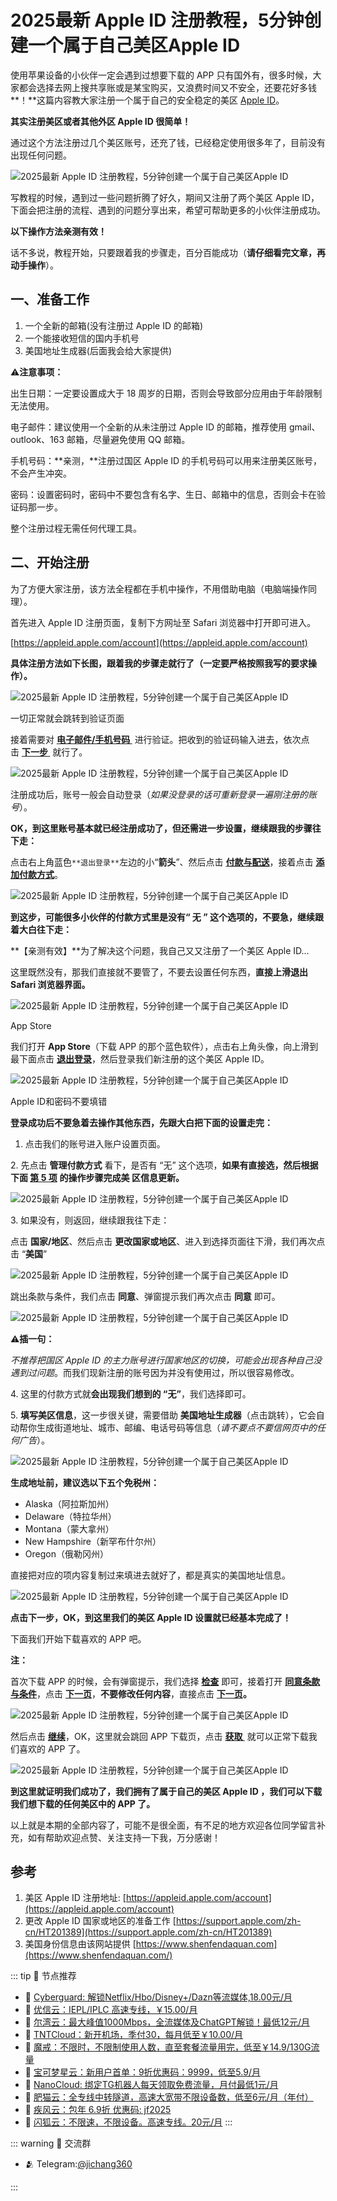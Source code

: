 # 2025最新 Apple ID 注册教程，5分钟创建一个属于自己美区Apple ID

使用苹果设备的小伙伴一定会遇到过想要下载的 APP 只有国外有，很多时候，大家都会选择去网上搜共享账或是某宝购买，又浪费时间又不安全，还要花好多钱**！**这篇内容教大家注册一个属于自己的安全稳定的美区 [Apple ID](/appleidregist.md "Apple ID")。

**其实注册美区或者其他外区 Apple ID 很简单！**

通过这个方法注册过几个美区账号，还充了钱，已经稳定使用很多年了，目前没有出现任何问题。

![2025最新 Apple ID 注册教程，5分钟创建一个属于自己美区Apple ID](/assets/appleidregist/v2-5f2baecff86aef2b83f9d4f24d3f3fff_720w-1.webp "2025最新 Apple ID 注册教程，5分钟创建一个属于自己美区Apple ID")

写教程的时候，遇到过一些问题折腾了好久，期间又注册了两个美区 Apple ID，下面会把注册的流程、遇到的问题分享出来，希望可帮助更多的小伙伴注册成功。

**以下操作方法亲测有效！**

话不多说，教程开始，只要跟着我的步骤走，百分百能成功（**请仔细看完文章，再动手操作**）。

## 一、准备工作

1.  一个全新的邮箱(没有注册过 Apple ID 的邮箱)
2.  一个能接收短信的国内手机号
3.  美国地址生成器(后面我会给大家提供)

⚠️**注意事项：**

出生日期：一定要设置成大于 18 周岁的日期，否则会导致部分应用由于年龄限制无法使用。

电子邮件：建议使用一个全新的从未注册过 Apple ID 的邮箱，推荐使用 gmail、outlook、163 邮箱，尽量避免使用 QQ 邮箱。

手机号码：**亲测，**注册过国区 Apple ID 的手机号码可以用来注册美区账号，不会产生冲突。

密码：设置密码时，密码中不要包含有名字、生日、邮箱中的信息，否则会卡在验证码那一步。

整个注册过程无需任何代理工具。

## 二、开始注册

为了方便大家注册，该方法全程都在手机中操作，不用借助电脑（电脑端操作同理）。

首先进入 Apple ID 注册页面，复制下方网址至 Safari 浏览器中打开即可进入。

[https://appleid.apple.com/account](https://appleid.apple.com/account)

**具体注册方法如下长图，跟着我的步骤走就行了（一定要严格按照我写的要求操作）。**

![2025最新 Apple ID 注册教程，5分钟创建一个属于自己美区Apple ID](/assets/appleidregist/v2-191cbd2c89d4b988cb4fea5bdccb544e_720w.jpg "2025最新 Apple ID 注册教程，5分钟创建一个属于自己美区Apple ID")

一切正常就会跳转到验证页面

接着需要对 **<u>电子邮件/手机号码&nbsp;</u>** 进行验证。把收到的验证码输入进去，依次点击 **<u>下一步&nbsp;</u>** 就行了。

![2025最新 Apple ID 注册教程，5分钟创建一个属于自己美区Apple ID](/assets/appleidregist/v2-288d3fec9982bcdffab8cf0faf9d3832_720w.jpg "2025最新 Apple ID 注册教程，5分钟创建一个属于自己美区Apple ID")

注册成功后，账号一般会自动登录（_如果没登录的话可重新登录一遍刚注册的账号_）。

**OK，到这里账号基本就已经注册成功了，但还需进一步设置，继续跟我的步骤往下走：**

点击右上角蓝色`**退出登录**`左边的小“**箭头**”、然后点击 **<u>付款与配送</u>**，接着点击 **<u>添加付款方式</u>**。

![2025最新 Apple ID 注册教程，5分钟创建一个属于自己美区Apple ID](/assets/appleidregist/00feed649434139be391c51128a0ad01.jpeg "2025最新 Apple ID 注册教程，5分钟创建一个属于自己美区Apple ID")

**到这步，可能很多小伙伴的付款方式里是没有“ 无 ” 这个选项的，不要急，继续跟着大白往下走：**

**【亲测有效】**为了解决这个问题，我自己又又注册了一个美区 Apple ID…

这里既然没有，那我们直接就不要管了，不要去设置任何东西，**直接上滑退出 Safari 浏览器界面。**

![2025最新 Apple ID 注册教程，5分钟创建一个属于自己美区Apple ID](/assets/appleidregist/v2-ef68c92b78b9307a7b9a21f08459d9a2_720w.webp "2025最新 Apple ID 注册教程，5分钟创建一个属于自己美区Apple ID")

App Store

我们打开 **App Store**（下载 APP 的那个蓝色软件），点击右上角头像，向上滑到最下面点击 **<u>退出登录</u>**，然后登录我们新注册的这个美区 Apple ID。

![2025最新 Apple ID 注册教程，5分钟创建一个属于自己美区Apple ID](/assets/appleidregist/v2-d9f41f2c877976c26623f9a8f35490dc_720w.webp "2025最新 Apple ID 注册教程，5分钟创建一个属于自己美区Apple ID")

Apple ID和密码不要填错

**登录成功后不要急着去操作其他东西，先跟大白把下面的设置走完：**

1.  点击我们的账号进入账户设置页面。

2\. 先点击 **管理付款方式** 看下，是否有 “无” 这个选项，**如果有直接选，然后根据下面 <u>第 5 项</u>** **的操作步骤完成美 区信息更新。**

![2025最新 Apple ID 注册教程，5分钟创建一个属于自己美区Apple ID](/assets/appleidregist/v2-dc55f4d89eca344108cab6461df3a533_720w.webp "2025最新 Apple ID 注册教程，5分钟创建一个属于自己美区Apple ID")

3\. 如果没有，则返回，继续跟我往下走：

点击 **国家/地区**、然后点击 **更改国家或地区**、进入到选择页面往下滑，我们再次点击 “**美国**”

![2025最新 Apple ID 注册教程，5分钟创建一个属于自己美区Apple ID](/assets/appleidregist/v2-2747750ad7d8edc07d36f15119563af7_720w.webp "2025最新 Apple ID 注册教程，5分钟创建一个属于自己美区Apple ID")

跳出条款与条件，我们点击 **同意**、弹窗提示我们再次点击 **同意** 即可。

![2025最新 Apple ID 注册教程，5分钟创建一个属于自己美区Apple ID](/assets/appleidregist/v2-33d56e76f4848508f914a9e538d55675_720w.webp "2025最新 Apple ID 注册教程，5分钟创建一个属于自己美区Apple ID")

⚠️**插一句：**

_不推荐把国区 Apple ID 的主力账号进行国家地区的切换，可能会出现各种自己没遇到过问题_。而我们现新注册的账号因为并没有使用过，所以很容易修改。

4\. 这里的付款方式就**会出现我们想到的 “无”**，我们选择即可。

5. **填写美区信息**，这一步很关键，需要借助 **美国地址生成器**（点击跳转），它会自动帮你生成街道地址、城市、邮编、电话号码等信息（_请不要点不要信网页中的任何广告_）。

![2025最新 Apple ID 注册教程，5分钟创建一个属于自己美区Apple ID](/assets/appleidregist/v2-2684aa914e17549ac11dbca7a6748cee_720w.webp "2025最新 Apple ID 注册教程，5分钟创建一个属于自己美区Apple ID")

**生成地址前，建议选以下五个免税州：**

-   Alaska（阿拉斯加州）
-   Delaware（特拉华州）
-   Montana（蒙大拿州）
-   New Hampshire（新罕布什尔州）
-   Oregon（俄勒冈州）

直接把对应的项内容复制过来填进去就好了，都是真实的美国地址信息。

![2025最新 Apple ID 注册教程，5分钟创建一个属于自己美区Apple ID](/assets/appleidregist/v2-bf18cb075eefcdc980ed05d3fc429408_720w.webp "2025最新 Apple ID 注册教程，5分钟创建一个属于自己美区Apple ID")

**点击下一步，OK，到这里我们的美区 Apple ID 设置就已经基本完成了！**

下面我们开始下载喜欢的 APP 吧。

**注：**

首次下载 APP 的时候，会有弹窗提示，我们选择 **<u>检查</u>** 即可，接着打开 **<u>同意条款与条件</u>**，点击 **<u>下一页</u>**，**不要修改任何内容**，直接点击 **<u>下一页</u>。**

![2025最新 Apple ID 注册教程，5分钟创建一个属于自己美区Apple ID](/assets/appleidregist/v2-b2e5130d29245dc911e3e31499907eee_720w.webp "2025最新 Apple ID 注册教程，5分钟创建一个属于自己美区Apple ID")

然后点击 **<u>继续</u>**，OK，这里就会跳回 APP 下载页，点击 **<u>获取&nbsp;</u>** 就可以正常下载我们喜欢的 APP 了。

![2025最新 Apple ID 注册教程，5分钟创建一个属于自己美区Apple ID](/assets/appleidregist/v2-939ba0a4f83f21e54b176f3ba66ce94c_720w.webp "2025最新 Apple ID 注册教程，5分钟创建一个属于自己美区Apple ID")

**到这里就证明我们成功了，我们拥有了属于自己的美区 Apple ID ，我们可以下载我们想下载的任何美区中的 APP 了。**

以上就是本期的全部内容了，可能不是很全面，有不足的地方欢迎各位同学留言补充，如有帮助欢迎点赞、关注支持一下我，万分感谢！

## 参考

1.  美区 Apple ID 注册地址: [https://appleid.apple.com/account](https://appleid.apple.com/account)
2.  更改 Apple ID 国家或地区的准备工作 [https://support.apple.com/zh-cn/HT201389](https://support.apple.com/zh-cn/HT201389)
3.  美国身份信息由该网站提供 [https://www.shenfendaquan.com](https://www.shenfendaquan.com/)

::: tip 🎉 节点推荐
- 🚀 [Cyberguard: 解锁Netflix/Hbo/Disney+/Dazn等流媒体,18.00元/月](https://a.suola.link/cyberguard)<br>
- 🚀 [优信云：IEPL/IPLC 高速专线，￥15.00/月](https://a.suola.link/youxinyun)<br>
- 🚀 [尔湾云：最大峰值1000Mbps，全流媒体及ChatGPT解锁！最低12元/月](https://a.suola.link/erwan)<br>
- 🚀 [TNTCloud：新开机场，季付30，每月低至￥10.00/月](https://a.suola.link/tnt)<br>
- 🚀 [魔戒：不限时，不限制使用人数，直至套餐流量用完，低至￥14.9/130G流量](https://a.suola.link/mojie)<br>
- 🚀 [宝可梦星云：新用户首单：9折优惠码：9999，低至5.9/月 ](https://a.suola.link/pokemon)<br>
- 🚀 [NanoCloud: 绑定TG机器人每天领取免费流量，月付最低1元/月](https://a.suola.link/nanocloud)<br>
- 🚀 [肥猫云：全专线中转隧道，高速大宽带不限设备数，低至6元/月（年付）](https://a.suola.link/feimao)<br>
- 🚀 [疾风云：包年 6.9折 优惠码: jf2025](https://a.suola.link/jifeng)<br>
- 🚀 [闪狐云：不限速，不限设备。高速专线。20元/月](https://a.suola.link/shy)
:::

::: warning  💬 交流群

- 🫂 Telegram:[@jichang360](https://t.me/jichang360)

:::